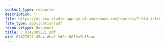 ```yaml
---
content_type: resource
description: ''
file: https://ol-ocw-studio-app-qa.s3.amazonaws.com/courses/7-014-introductory-biology-spring-2005/67b2702745a4dba29d2e6830a7c35cae_7_0142005L21.pdf
file_type: application/pdf
resourcetype: Document
title: 7_0142005L21.pdf
uid: 67b27027-45a4-dba2-9d2e-6830a7c35cae
---
```

